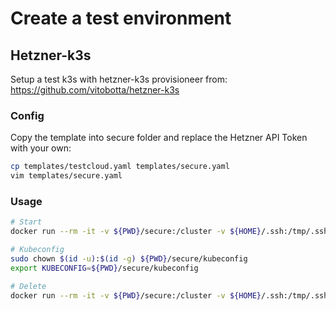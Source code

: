 # Create a test environment

## Hetzner-k3s

Setup a test k3s with hetzner-k3s provisioneer from: <https://github.com/vitobotta/hetzner-k3s>

### Config

Copy the template into secure folder and replace the Hetzner API Token with your own:

```bash
cp templates/testcloud.yaml templates/secure.yaml
vim templates/secure.yaml
```

### Usage

```bash
# Start
docker run --rm -it -v ${PWD}/secure:/cluster -v ${HOME}/.ssh:/tmp/.ssh vitobotta/hetzner-k3s:v0.4.3 create-cluster --config-file /cluster/testcloud.yaml

# Kubeconfig
sudo chown $(id -u):$(id -g) ${PWD}/secure/kubeconfig
export KUBECONFIG=${PWD}/secure/kubeconfig

# Delete
docker run --rm -it -v ${PWD}/secure:/cluster -v ${HOME}/.ssh:/tmp/.ssh vitobotta/hetzner-k3s:v0.4.3 delete-cluster --config-file /cluster/testcloud.yaml
```
